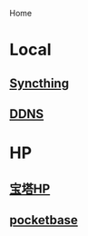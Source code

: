 Home

# Local
## [Syncthing](http://127.0.0.1:8384/)
## [DDNS](http://127.0.0.1:9876/)


# HP
## [宝塔HP](http://140.143.120.197:3005/vOIqKstcFsd/)
## [pocketbase](http://140.143.120.197:3008/_/)
